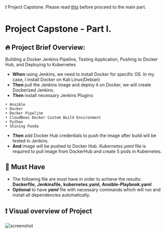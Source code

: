 ❗ Project Capstone. Please read [this](https://docs.google.com/document/d/17OwlITE-yPWNj3Vi5RtQfz3ItvSkOfnbaVMnzlZyGTg) before proceed to the main part.

# Project Capstone - Part I. 

## 🔥 Project Brief Overview:
Building a Docker Jenkins Pipeline, Testing Application, Pushing to Docker Hub, and Deploying to Kubernetes 
- **When** using Jenkins, we need to install Docker for specific OS. In my case, I install Docker on Kali Linux(Debian)
- **Then** pull the Jenkins image and deploy it on Docker, we will create Dockerized Jenkins.
- **Then** install necessary Jenkins Plugins:
```
• Ansible
• Docker
• Docker Pipeline
• CloudBees Docker Custom Build Environment
• Python
• Shining Panda
```
- **Then** add Docker Hub credentials to push the image after build will be tested in Jenkins.
- **And** image will be pushed to Docker Hub. _Kubernetes.yaml_ file is required to pull image from DockerHub and create 5 pods in Kubernetes.

## 📌 Must Have
- The following file are must have in order to achieve the results: **Dockerfile,** **Jenkinsfile,** **kubernetes.yaml,** **Ansible-Playbook.yaml**
- **Optional** to have _**yaml**_ file with necessary commands which will run and install all dependencies automatically.

## ❗ Visual overview of Project
![screenshot](https://raw.github.com/ssrful/2020_03_DO_Boston_casestudy_part_1/blob/main/templates/CAPSTONE_PROJECT.jpg)